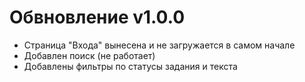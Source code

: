 # Обвновление v1.0.0

- Страница "Входа" вынесена и не загружается в самом начале
- Добавлен поиск (не работает)
- Добавлены фильтры по статусы задания и текста
